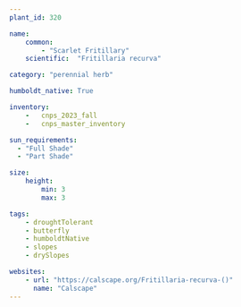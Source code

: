 ```yaml
---
plant_id: 320 

name: 
    common: 
        - "Scarlet Fritillary"   
    scientific:  "Fritillaria recurva"  

category: "perennial herb"

humboldt_native: True

inventory: 
    -   cnps_2023_fall
    -   cnps_master_inventory

sun_requirements:
  - "Full Shade"
  - "Part Shade"

size:
    height: 
        min: 3
        max: 3 

tags:
    - droughtTolerant
    - butterfly
    - humboldtNative
    - slopes
    - drySlopes

websites:
    - url: "https://calscape.org/Fritillaria-recurva-()"
      name: "Calscape"
---
```

